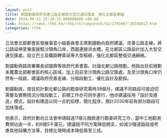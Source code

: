```yaml
---
layout: post
title: 劉國勳冀政府完善公路走線設大型交通交匯處　強化北都區網絡
date: 2024-08-12 15:38:32.000000000 +08:00
link: https://news.rthk.hk/rthk/ch/component/k2/1765867-20240812.htm
categories: rthk
---
```


立法會北部都會區發展事宜小組委員會主席劉國勳向政府建議，完善公路走線，將公路延伸至東面接駁沙頭角口岸，西面連接洪水橋，在北都區公路設計加入大型交通交匯處，設立巴士及鐵路轉乘站等大型樞紐，強化北都區整個交通網絡。

劉國勳與路政署署長邱國鼎等政府代表會面，討論北都公路規劃。他指出目前規劃未覆蓋北部都會區的核心區域，加上目前至沙頭角公路交匯處，及至沙頭角口岸仍然有一段路，建議政府完善走線、分階段動工、優化設計及勘探。

劉國勳說，按目前計劃北都公路的勘查研究需時38個月，建議不同路段可按迫切需要及實際情況分階段動工，前期工作亦可同步進行，他亦建議採用「設計及建造」模式，設計和建造以同一合約招標，簡化程序，預計2030年前有部分路段可加快落成。

他表示，政府計劃向立法會申請超過11億元撥款進行勘查研究工作，當中工地勘測費用佔逾一半，約6億5千萬元，建議就不同方案降低開支，如減少隧道路段或考慮其他採購方法等，目標比現時成本降低兩至三成。
